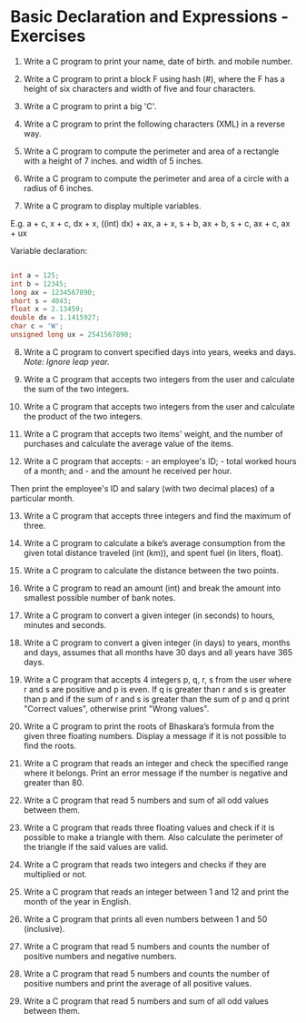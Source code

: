 # Basic Declaration and Expressions - Exercises

1. Write a C program to print your name, date of birth. and mobile number.

2. Write a C program to print a block F using hash (#), where the F has a height of six characters and width of five and four characters.

3. Write a C program to print a big 'C'.

4. Write a C program to print the following characters (XML) in a reverse way.

5. Write a C program to compute the perimeter and area of a rectangle with a height of 7 inches. and width of 5 inches.

6. Write a C program to compute the perimeter and area of a circle with a radius of 6 inches.

7. Write a C program to display multiple variables.

E.g. a + c, x + c, dx + x, ((int) dx) + ax, a + x, s + b, ax + b, s + c, ax + c, ax + ux

Variable declaration:

```c

int a = 125;
int b = 12345;
long ax = 1234567890;
short s = 4043;
float x = 2.13459;
double dx = 1.1415927;
char c = 'W';
unsigned long ux = 2541567890;

```

8. Write a C program to convert specified days into years, weeks and days. _Note: Ignore leap year._

9. Write a C program that accepts two integers from the user and calculate the sum of the two integers.

10. Write a C program that accepts two integers from the user and calculate the product of the two integers.

11. Write a C program that accepts two items' weight, and the number of purchases and calculate the average value of the items.

12. Write a C program that accepts:
        - an employee's ID;
        - total worked hours of a month; and
        - and the amount he received per hour.

Then print the employee's ID and salary (with two decimal places) of a particular month.

13. Write a C program that accepts three integers and find the maximum of three.

14. Write a C program to calculate a bike’s average consumption from the given total distance traveled (int (km)), and spent fuel (in liters, float).

15. Write a C program to calculate the distance between the two points.

16. Write a C program to read an amount (int) and break the amount into smallest possible number of bank notes.


17. Write a C program to convert a given integer (in seconds) to hours, minutes and seconds.

18. Write a C program to convert a given integer (in days) to years, months and days, assumes that all months have 30 days and all years have 365 days.

19. Write a C program that accepts 4 integers p, q, r, s from the user where r and s are positive and p is even. If q is greater than r and s is greater than p and if the sum of r and s is greater than the sum of p and q print "Correct values", otherwise print "Wrong values".

20. Write a C program to print the roots of Bhaskara’s formula from the given three floating numbers. Display a message if it is not possible to find the roots.

21. Write a C program that reads an integer and check the specified range where it belongs. Print an error message if the number is negative and greater than 80.

22. Write a C program that read 5 numbers and sum of all odd values between them.

23. Write a C program that reads three floating values and check if it is possible to make a triangle with them. Also calculate the perimeter of the triangle if the said values are valid.

24. Write a C program that reads two integers and checks if they are multiplied or not.

25. Write a C program that reads an integer between 1 and 12 and print the month of the year in English.

26. Write a C program that prints all even numbers between 1 and 50 (inclusive).

27. Write a C program that read 5 numbers and counts the number of positive numbers and negative numbers.

28. Write a C program that read 5 numbers and counts the number of positive numbers and print the average of all positive values.

29. Write a C program that read 5 numbers and sum of all odd values between them.
